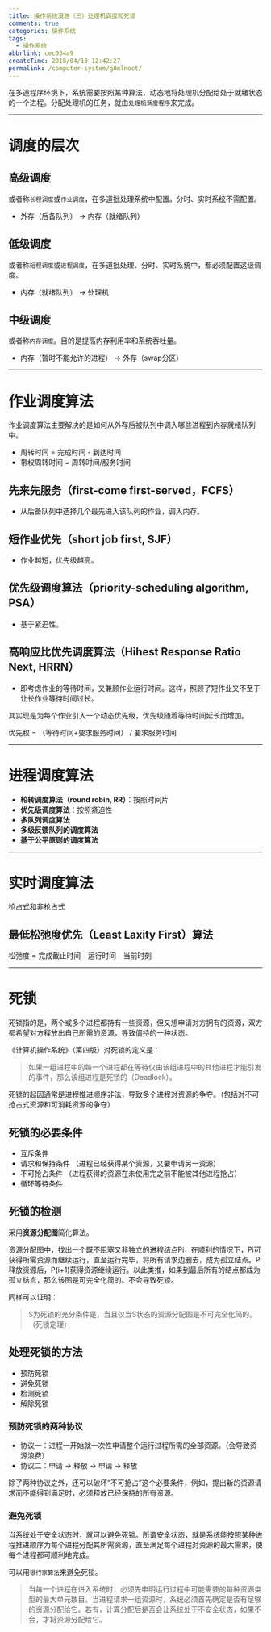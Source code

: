 ```yaml
---
title: 操作系统漫游（三）处理机调度和死锁
comments: true
categories: 操作系统
tags:
  - 操作系统
abbrlink: cec034a9
createTime: 2018/04/13 12:42:27
permalink: /computer-system/g8mlnoct/
---
```



在多道程序环境下，系统需要按照某种算法，动态地将处理机分配给处于就绪状态的一个进程。分配处理机的任务，就由`处理机调度程序`来完成。

<!--more -->

---

# 调度的层次

## 高级调度

或者称`长程调度`或`作业调度`，在多道批处理系统中配置。分时、实时系统不需配置。

- 外存（后备队列） -> 内存（就绪队列）

## 低级调度

或者称`短程调度`或`进程调度`，在多道批处理、分时、实时系统中，都必须配置这级调度。

- 内存（就绪队列） -> 处理机

## 中级调度

或者称`内存调度`。目的是提高内存利用率和系统吞吐量。

- 内存（暂时不能允许的进程） -> 外存（swap分区）

---

# 作业调度算法

作业调度算法主要解决的是如何从外存后被队列中调入哪些进程到内存就绪队列中。

- 周转时间 = 完成时间 - 到达时间
- 带权周转时间 = 周转时间/服务时间

## 先来先服务（first-come first-served，FCFS）

- 从后备队列中选择几个最先进入该队列的作业，调入内存。

## 短作业优先（short job first, SJF）

- 作业越短，优先级越高。

## 优先级调度算法（priority-scheduling algorithm, PSA）

- 基于紧迫性。

## 高响应比优先调度算法（Hihest Response Ratio Next, HRRN）

- 即考虑作业的等待时间，又兼顾作业运行时间。这样，照顾了短作业又不至于让长作业等待时间过长。

其实现是为每个作业引入一个动态优先级，优先级随着等待时间延长而增加。

优先权 = （等待时间+要求服务时间） / 要求服务时间

---

# 进程调度算法

- **轮转调度算法（round robin, RR）**：按照时间片
- **优先级调度算法**：按照紧迫性
- **多队列调度算法**
- **多级反馈队列的调度算法**
- **基于公平原则的调度算法**

---

# 实时调度算法

抢占式和非抢占式

## 最低松弛度优先（Least Laxity First）算法

松弛度 = 完成截止时间 - 运行时间 - 当前时刻


---

# 死锁

死锁指的是，两个或多个进程都持有一些资源，但又想申请对方拥有的资源，双方都希望对方释放出自己所需的资源，导致僵持的一种状态。

《计算机操作系统》（第四版）对死锁的定义是：

> 如果一组进程中的每一个进程都在等待仅由该组进程中的其他进程才能引发的事件，那么该组进程是死锁的（Deadlock）。

死锁的起因通常是进程推进顺序非法，导致多个进程对资源的争夺。（包括对不可抢占式资源和可消耗资源的争夺）

## 死锁的必要条件

- 互斥条件
- 请求和保持条件 （进程已经获得某个资源，又要申请另一资源）
- 不可抢占条件 （进程获得的资源在未使用完之前不能被其他进程抢占）
- 循环等待条件

## 死锁的检测

采用**资源分配图**简化算法。

资源分配图中，找出一个既不阻塞又非独立的进程结点Pi，在顺利的情况下，Pi可获得所需资源而继续运行，直至运行完毕，将所有请求边删去，成为孤立结点。Pi释放资源后，P(i+1)获得资源继续运行。以此类推，如果到最后所有的结点都成为孤立结点，那么该图是可完全化简的。不会导致死锁。

同样可以证明：

> S为死锁的充分条件是，当且仅当S状态的资源分配图是不可完全化简的。（死锁定理）

## 处理死锁的方法

- 预防死锁
- 避免死锁
- 检测死锁
- 解除死锁

### 预防死锁的两种协议

- 协议一：进程一开始就一次性申请整个运行过程所需的全部资源。（会导致资源浪费）
- 协议二：申请 -> 释放 -> 申请 -> 释放

除了两种协议之外，还可以破坏“不可抢占”这个必要条件，例如，提出新的资源请求而不能得到满足时，必须释放已经保持的所有资源。

### 避免死锁

当系统处于安全状态时，就可以避免死锁。所谓安全状态，就是系统能按照某种进程推进顺序为每个进程分配其所需资源，直至满足每个进程对资源的最大需求，使每个进程都可顺利地完成。

可以用`银行家算法`来避免死锁。

> 当每一个进程在进入系统时，必须先申明运行过程中可能需要的每种资源类型的最大单元数目。当进程请求一组资源时，系统必须首先确定是否有足够的资源分配给它。若有，计算分配后是否会让系统处于不安全状态，如果不会，才将资源分配给它。
